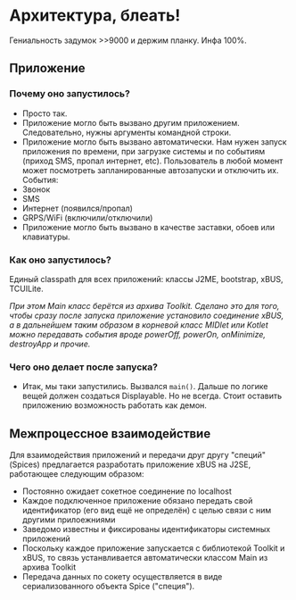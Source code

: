 # Архитектура, блеать!

Гениальность задумок >>9000 и держим планку. Инфа 100%.

## Приложение

### Почему оно запустилось?

* Просто так.
* Приложение могло быть вызвано другим приложением. Следовательно, нужны аргументы командной строки.
* Приложение могло быть вызвано автоматически. Нам нужен запуск приложения по времени, при загрузке системы и по событиям (приход SMS, пропал интернет, etc). Пользователь в любой момент может посмотреть запланированные автозапуски и отключить их. События:
 * Звонок
 * SMS
 * Интернет (появился/пропал)
 * GRPS/WiFi (включили/отключили)
* Приложение могло быть вызвано в качестве заставки, обоев или клавиатуры.

### Как оно запустилось?

Единый classpath для всех приложений: классы J2ME, bootstrap, xBUS, TCUILite.

_При этом Main класс берётся из архива Toolkit. Сделано это для того, чтобы сразу после запуска приложение установило соединение xBUS, а в дальнейшем таким образом в корневой класс MIDlet или Kotlet можно передавать события вроде powerOff, powerOn, onMinimize, destroyApp и прочие._

### Чего оно делает после запуска?

* Итак, мы таки запустились. Вызвался `main()`. Дальше по логике вещей должен создаться Displayable. Но не всегда. Стоит оставить приложению возможность работать как демон.

## Межпроцессное взаимодействие

  Для взаимодействия приложений и передачи друг другу "специй" (Spices) предлагается разработать приложение xBUS на J2SE, работающее следующим образом:
* Постоянно ожидает сокетное соединение по localhost
* Каждое подключенное приложение обязано передать свой идентификатор (его вид ещё не определён) с целью связи с ним другими прилоежниями
* Заведомо известны и фиксированы идентификаторы системных приложений
* Поскольку каждое приложение запускается с библиотекой Toolkit и xBUS, то связь устанвливается автоматически классом Main из архива Toolkit
* Передача данных по сокету осуществляется в виде сериализованного объекта Spice ("специя"). 